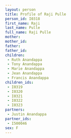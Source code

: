 ```yaml
---
layout: person
title: Profile of Raji Pulle
person_id: I0318
first_name: Raji
last_name: Pulle
full_name: Raji Pulle
mother: 
mother_id: 
father: 
father_id: 
children:
 - Ruth Anandappa
 - Tony Anandappa
 - Marie Anandappa
 - Jean Anandappa
 - Francis Anandappa
children_ids:
 - I0319
 - I0320
 - I0321
 - I0322
 - I0323
partners:
 - Justin Anandappa
partner_ids:
 - I500046
sex: F
---
```


